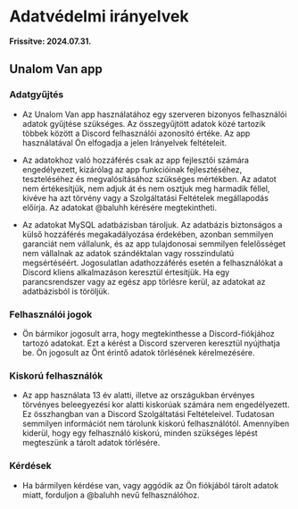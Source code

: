# Adatvédelmi irányelvek

**Frissítve: 2024.07.31.**

## Unalom Van app

### Adatgyűjtés

- Az Unalom Van app használatához egy szerveren bizonyos felhasználói adatok gyűjtése szükséges. Az összegyűjtött adatok közé tartozik többek között a Discord felhasználói azonosító értéke. Az app használatával Ön elfogadja a jelen Irányelvek feltételeit.

- Az adatokhoz való hozzáférés csak az app fejlesztői számára engedélyezett, kizárólag az app funkcióinak fejlesztéséhez, teszteléséhez és megvalósításához szükséges mértékben. Az adatot nem értékesítjük, nem adjuk át és nem osztjuk meg harmadik féllel, kivéve ha azt törvény vagy a Szolgáltatási Feltételek megállapodás előírja. Az adatokat @baluhh kérésére megtekintheti.

- Az adatokat MySQL adatbázisban tároljuk. Az adatbázis biztonságos a külső hozzáférés megakadályozása érdekében, azonban semmilyen garanciát nem vállalunk, és az app tulajdonosai semmilyen felelősséget nem vállalnak az adatok szándéktalan vagy rosszindulatú megsértéséért. Jogosulatlan adathozzáférés esetén a felhasználókat a Discord kliens alkalmazáson keresztül értesítjük. Ha egy parancsrendszer vagy az egész app törlésre kerül, az adatokat az adatbázisból is töröljük.

### Felhasználói jogok

- Ön bármikor jogosult arra, hogy megtekinthesse a Discord-fiókjához tartozó adatokat. Ezt a kérést a Discord szerveren keresztül nyújthatja be. Ön jogosult az Önt érintő adatok törlésének kérelmezésére.

### Kiskorú felhasználók

- Az app használata 13 év alatti, illetve az országukban érvényes törvényes beleegyezési kor alatti kiskorúak számára nem engedélyezett. Ez összhangban van a Discord Szolgáltatási Feltételeivel. Tudatosan semmilyen információt nem tárolunk kiskorú felhasználótól. Amennyiben kiderül, hogy egy felhasználó kiskorú, minden szükséges lépést megteszünk a tárolt adatok törlésére.

### Kérdések

- Ha bármilyen kérdése van, vagy aggódik az Ön fiókjából tárolt adatok miatt, forduljon a @baluhh nevű felhasználóhoz.